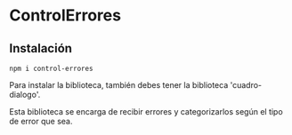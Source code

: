 # ControlErrores

## Instalación 

    npm i control-errores

Para instalar la biblioteca, también debes tener la biblioteca 'cuadro-dialogo'.

Esta biblioteca se encarga de recibir errores y categorizarlos según el tipo de error que sea.
